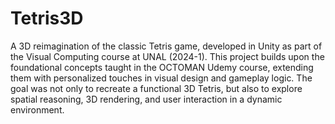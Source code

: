 # Tetris3D
A 3D reimagination of the classic Tetris game, developed in Unity as part of the Visual Computing course at UNAL (2024-1). This project builds upon the foundational concepts taught in the OCTOMAN Udemy course, extending them with personalized touches in visual design and gameplay logic. The goal was not only to recreate a functional 3D Tetris, but also to explore spatial reasoning, 3D rendering, and user interaction in a dynamic environment.
